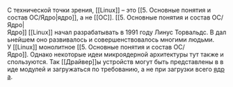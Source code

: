 С технической точки зрения, [[Linux]] – это [[5. Основные понятия и состав ОС/Ядро|ядро]], а не [[ОС]]. [[5. Основные понятия и состав ОС/Ядро|Ядро]] [[Linux]] начал разрабатывать в 1991 году Линус Торвальдс. В дальнейшем оно развивалось и совершенствовалось многими людьми.  У [[Linux]] монолитное [[5. Основные понятия и состав ОС/Ядро]]. Однако некоторые идеи микроядерной архитектуры тут также используются. Так [[Драйвер]]ы устройств могут быть представлены в виде модулей и загружаться по требованию, а не при загрузки всего [ядра](5.%20Основные%20понятия%20и%20состав%20ОС/Ядро.md).